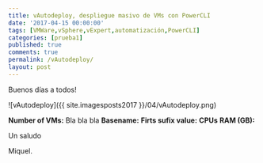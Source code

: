 ```yaml
---
title: vAutodeploy, despliegue masivo de VMs con PowerCLI
date: '2017-04-15 00:00:00'
tags: [VMWare,vSphere,vExpert,automatización,PowerCLI]
categories: [prueba1]
published: true
comments: true
permalink: /vAutodeploy/
layout: post
---
```


Buenos días a todos!


![vAutodeploy]({{ site.imagesposts2017 }}/04/vAutodeploy.png)

**Number of VMs:** Bla bla bla
**Basename:**
**Firts sufix value:**
**CPUs**
**RAM (GB):**
 
Un saludo

Miquel.